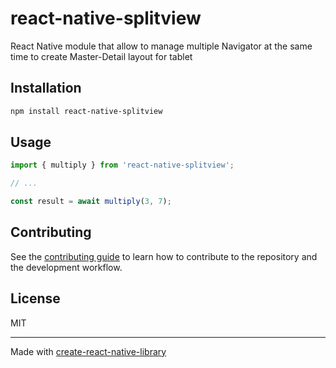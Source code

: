 # react-native-splitview

React Native module that allow to manage multiple Navigator at the same time to create Master-Detail layout for tablet

## Installation

```sh
npm install react-native-splitview
```

## Usage


```js
import { multiply } from 'react-native-splitview';

// ...

const result = await multiply(3, 7);
```


## Contributing

See the [contributing guide](CONTRIBUTING.md) to learn how to contribute to the repository and the development workflow.

## License

MIT

---

Made with [create-react-native-library](https://github.com/callstack/react-native-builder-bob)
